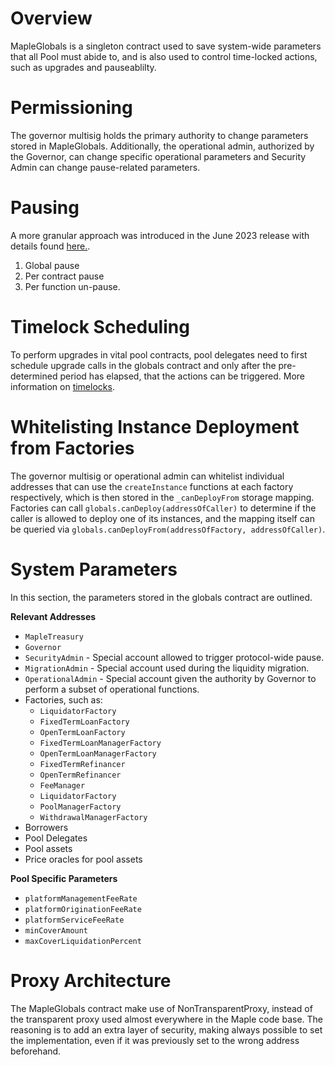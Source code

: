 # Overview

MapleGlobals is a singleton contract used to save system-wide parameters that all Pool must abide to, and is also used to control time-locked actions, such as upgrades and pauseablilty.

# Permissioning

The governor multisig holds the primary authority to change parameters stored in MapleGlobals. Additionally, the operational admin, authorized by the Governor, can change specific operational parameters and Security Admin can change pause-related parameters.

# Pausing

A more granular approach was introduced in the June 2023 release with details found [here.](../security/emergency-protocol-pause.md).

1. Global pause
2. Per contract pause
3. Per function un-pause.

# Timelock Scheduling

To perform upgrades in vital pool contracts, pool delegates need to first schedule upgrade calls in the globals contract and only after the pre-determined period has elapsed, that the actions can be triggered. More information on [timelocks](../admin-functions/timelocks.md).

# Whitelisting Instance Deployment from Factories

The governor multisig or operational admin can whitelist individual addresses that can use the `createInstance` functions at each factory respectively, which is then stored in the `_canDeployFrom` storage mapping. Factories can call `globals.canDeploy(addressOfCaller)` to determine if the caller is allowed to deploy one of its instances, and the mapping itself can be queried via `globals.canDeployFrom(addressOfFactory, addressOfCaller)`.

# System Parameters

In this section, the parameters stored in the globals contract are outlined.

**Relevant Addresses**

* `MapleTreasury`
* `Governor`
* `SecurityAdmin` - Special account allowed to trigger protocol-wide pause.
* `MigrationAdmin` - Special account used during the liquidity migration.
* `OperationalAdmin` - Special account given the authority by Governor to perform a subset of operational functions.
* Factories, such as:
  * `LiquidatorFactory`
  * `FixedTermLoanFactory`
  * `OpenTermLoanFactory`
  * `FixedTermLoanManagerFactory`
  * `OpenTermLoanManagerFactory`
  * `FixedTermRefinancer`
  * `OpenTermRefinancer`
  * `FeeManager`
  * `LiquidatorFactory`
  * `PoolManagerFactory`
  * `WithdrawalManagerFactory`
* Borrowers
* Pool Delegates
* Pool assets
* Price oracles for pool assets

**Pool Specific Parameters**

* `platformManagementFeeRate`
* `platformOriginationFeeRate`
* `platformServiceFeeRate`
* `minCoverAmount`
* `maxCoverLiquidationPercent`

# Proxy Architecture

The MapleGlobals contract make use of NonTransparentProxy, instead of the transparent proxy used almost everywhere in the Maple code base. The reasoning is to add an extra layer of security, making always possible to set the implementation, even if it was previously set to the wrong address beforehand.
